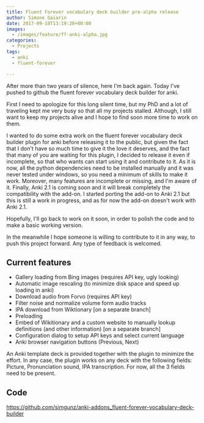 ```yaml
---
title: Fluent Forever vocabulary deck builder pre-alpha release
author: Simone Gaiarin
date: 2017-09-18T13:19:28+00:00
images:
  - /images/feature/ff-anki-alpha.jpg
categories:
  - Projects
tags:
  - anki
  - fluent-forever

---
```

After more than two years of silence, here I'm back again. Today I've pushed to github the fluent forever vocabulary deck builder for anki.<!--more-->

First I need to apologize for this long silent time, but my PhD and a lot of traveling kept me very busy so that all my projects stalled. Although, I still want to keep my projects alive and I hope to find soon more time to work on them.

I wanted to do some extra work on the fluent forever vocabulary deck builder plugin for anki before releasing it to the public, but given the fact that I don't have so much time to give it the love it deserves, and the fact that many of you are waiting for this plugin, I decided to release it even if incomplete, so that who wants can start using it and contribute to it. As it is now, all the python dependencies need to be installed manually and it was never tested under windows, so you need a minimum of skills to make it work. Moreover, many features are incomplete or missing, and I'm aware of it. Finally, Anki 2.1 is coming soon and it will break completely the compatibility with the add-on. I started porting the add-on to Anki 2.1 but this is still a work in progress, and as for now the add-on doesn't work with Anki 2.1.

Hopefully, I'll go back to work on it soon, in order to polish the code and to make a basic working version.

In the meanwhile I hope someone is willing to contribute to it in any way, to push this project forward. Any type of feedback is welcomed.

## Current features

  * Gallery loading from Bing images (requires API key, ugly looking)
  * Automatic image rescaling (to minimize disk space and speed up loading in anki)
  * Download audio from Forvo (requires API key)
  * Filter noise and normalize volume form audio tracks
  * IPA download from Wiktionary [on a separate branch]
  * Preloading
  * Embed of Wikitionary and a custom website to manually lookup definitions (and other information) [on a separate branch]
  * Configuration dialog to setup API keys and select current language
  * Anki browser navigation buttons (Previous, Next)

An Anki template deck is provided together with the plugin to minimize the effort. In any case, the plugin works on any deck with the following fields: Picture, Pronunciation sound, IPA transcription. For now, all the 3 fields need to be present.

## Code

https://github.com/simgunz/anki-addons_fluent-forever-vocabulary-deck-builder
